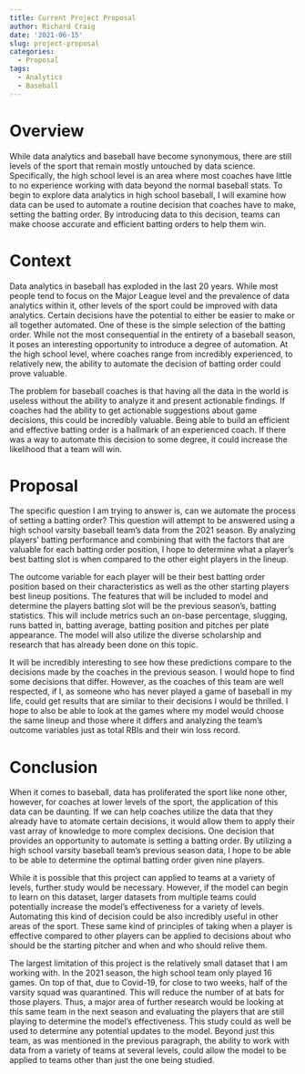 ```yaml
---
title: Current Project Proposal
author: Richard Craig
date: '2021-06-15'
slug: project-proposal
categories:
  - Proposal
tags:
  - Analytics
  - Baseball
---
```


# Overview
  While data analytics and baseball have become synonymous, there are still levels of the sport that remain mostly untouched by data science. Specifically, the high school level is an area where most coaches have little to no experience working with data beyond the normal baseball stats. To begin to explore data analytics in high school baseball, I will examine how data can be used to automate a routine decision that coaches have to make, setting the batting order. By introducing data to this decision, teams can make choose accurate and efficient batting orders to help them win.  

# Context
  Data analytics in baseball has exploded in the last 20 years. While most people tend to focus on the Major League level and the prevalence of data analytics within it, other levels of the sport could be improved with data analytics. Certain decisions have the potential to either be easier to make or all together automated. One of these is the simple selection of the batting order. While not the most consequential in the entirety of a baseball season, it poses an interesting opportunity to introduce a degree of automation. At the high school level, where coaches range from incredibly experienced, to relatively new, the ability to automate the decision of batting order could prove valuable.
  
  The problem for baseball coaches is that having all the data in the world is useless without the ability to analyze it and present actionable findings. If coaches had the ability to get actionable suggestions about game decisions, this could be incredibly valuable. Being able to build an efficient and effective batting order is a hallmark of an experienced coach. If there was a way to automate this decision to some degree, it could increase the likelihood that a team will win. 

# Proposal
  The specific question I am trying to answer is, can we automate the process of setting a batting order? This question will attempt to be answered using a high school varsity baseball team’s data from the 2021 season. By analyzing players’ batting performance and combining that with the factors that are valuable for each batting order position, I hope to determine what a player’s best batting slot is when compared to the other eight players in the lineup. 
  
  <!--- are you going to have enough variation for this? Also, what outcome is determining batting order? Getting on base? Wins? ??? -->
  
  The outcome variable for each player will be their best batting order position based on their characteristics as well as the other starting players best lineup positions. The features that will be included to model and determine the players batting slot will be the previous season’s, batting statistics. This will include metrics such an on-base percentage, slugging, runs batted in, batting average, batting position and pitches per plate appearance. The model will also utilize the diverse scholarship and research that has already been done on this topic.
  
  <!--- I want to see more specifics here. From your description, I'm not sure what method you will use to accomplish the desired outcome -->
  
  It will be incredibly interesting to see how these predictions compare to the decisions made by the coaches in the previous season. I would hope to find some decisions that differ. However, as the coaches of this team are well respected, if I, as someone who has never played a game of baseball in my life, could get results that are similar to their decisions I would be thrilled. I hope to also be able to look at the games where my model would choose the same lineup and those where it differs and analyzing the team’s outcome variables just as total RBIs and their win loss record.

# Conclusion
  When it comes to baseball, data has proliferated the sport like none other, however, for coaches at lower levels of the sport, the application of this data can be daunting. If we can help coaches utilize the data that they already have to atomate certain decisions, it would allow them to apply their vast array of knowledge to more complex decisions. One decision that provides an opportunity to automate is setting a batting order. By utilizing a high school varsity baseball team’s previous season data, I hope to be able to be able to determine the optimal batting order given nine players.
  
  While it is possible that this project can applied to teams at a variety of levels, further study would be necessary. However, if the model can begin to learn on this dataset, larger datasets from multiple teams could potentially increase the model’s effectiveness for a variety of levels. Automating this kind of decision could be also incredibly useful in other areas of the sport. These same kind of principles of taking when a player is effective compared to other players can be applied to decisions about who should be the starting pitcher and when and who should relive them.
  
  The largest limitation of this project is the relatively small dataset that I am working with. In the 2021 season, the high school team only played 16 games. On top of that, due to Covid-19, for close to two weeks, half of the varsity squad was quarantined. This will reduce the number of at bats for those players. Thus, a major area of further research would be looking at this same team in the next season and evaluating the players that are still playing to determine the model’s effectiveness. This study could as well be used to determine any potential updates to the model. Beyond just this team, as was mentioned in the previous paragraph, the ability to work with data from a variety of teams at several levels, could allow the model to be applied to teams other than just the one being studied. 
